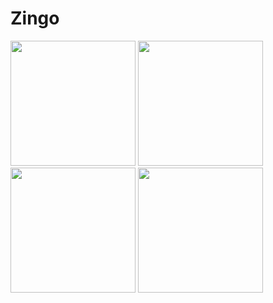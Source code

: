 # Zingo
<img src = "https://user-images.githubusercontent.com/67560900/116770977-5df9c180-aa65-11eb-9355-68cdf3bc55a0.jpeg" width ="200" /> <img src = "https://user-images.githubusercontent.com/67560900/116771012-aa450180-aa65-11eb-9f4c-31347666f5b7.jpeg" width ="200" /><img src = "https://user-images.githubusercontent.com/67560900/116771019-b6c95a00-aa65-11eb-9495-93df2d02e0c1.jpeg" width ="200" /> <img src = "https://user-images.githubusercontent.com/67560900/116771024-be88fe80-aa65-11eb-8573-d716af7f95c2.jpeg" width ="200" />
